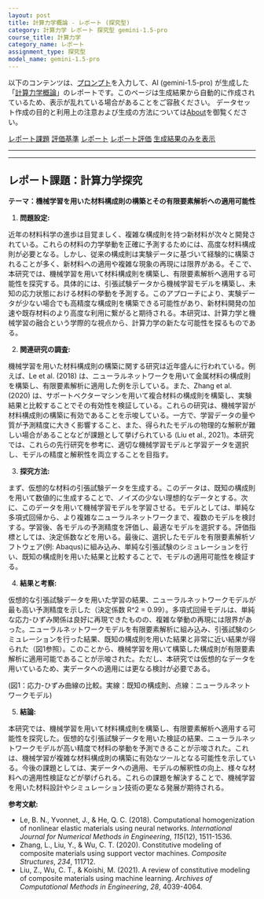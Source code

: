 ```yaml
---
layout: post
title: 計算力学概論 - レポート (探究型)
category: 計算力学 レポート 探究型 gemini-1.5-pro
course_title: 計算力学
category_name: レポート
assignment_type: 探究型
model_name: gemini-1.5-pro
---
```


以下のコンテンツは、[プロンプト](https://github.com/takedatoshiyuki/synthetic_assignments/tree/main/generated/計算力学/gemini-1.5-pro/prompt_レポート-探究型.md)を入力して、AI (gemini-1.5-pro) が生成した「[計算力学概論](/contents/計算力学/)」のレポートです。このページは生成結果から自動的に作成されているため、表示が乱れている場合があることをご容赦ください。
データセット作成の目的と利用上の注意および生成の方法については[About](/About)を御覧ください。

[レポート課題](../レポート課題-探究型)
[評価基準](../評価基準-探究型)
[レポート](../レポート-探究型)
[レポート評価](../レポート評価-探究型)
[生成結果のみを表示](https://github.com/takedatoshiyuki/synthetic_assignments/tree/main/generated/計算力学/gemini-1.5-pro/レポート-探究型.md)
  

***
***
  
## レポート課題：計算力学探究

**テーマ：機械学習を用いた材料構成則の構築とその有限要素解析への適用可能性**

1. **問題設定:**

近年の材料科学の進歩は目覚ましく、複雑な構成則を持つ新材料が次々と開発されている。これらの材料の力学挙動を正確に予測するためには、高度な材料構成則が必要となる。しかし、従来の構成則は実験データに基づいて経験的に構築されることが多く、新材料への適用や複雑な現象の再現には限界がある。そこで、本研究では、機械学習を用いて材料構成則を構築し、有限要素解析へ適用する可能性を探究する。具体的には、引張試験データから機械学習モデルを構築し、未知の応力状態における材料の挙動を予測する。このアプローチにより、実験データが少ない場合でも高精度な構成則を構築できる可能性があり、新材料開発の加速や既存材料のより高度な利用に繋がると期待される。本研究は、計算力学と機械学習の融合という学際的な視点から、計算力学の新たな可能性を探るものである。

2. **関連研究の調査:**

機械学習を用いた材料構成則の構築に関する研究は近年盛んに行われている。例えば、Le et al. (2018) は、ニューラルネットワークを用いて金属材料の構成則を構築し、有限要素解析に適用した例を示している。また、Zhang et al. (2020) は、サポートベクターマシンを用いて複合材料の構成則を構築し、実験結果と比較することでその有効性を検証している。これらの研究は、機械学習が材料構成則の構築に有効であることを示唆している。一方で、学習データの量や質が予測精度に大きく影響すること、また、得られたモデルの物理的な解釈が難しい場合があることなどが課題として挙げられている (Liu et al., 2021)。本研究では、これらの先行研究を参考に、適切な機械学習モデルと学習データを選択し、モデルの精度と解釈性を両立することを目指す。

3. **探究方法:**

まず、仮想的な材料の引張試験データを生成する。このデータは、既知の構成則を用いて数値的に生成することで、ノイズの少ない理想的なデータとする。次に、このデータを用いて機械学習モデルを学習させる。モデルとしては、単純な多項式回帰から、より複雑なニューラルネットワークまで、複数のモデルを検討する。学習後、各モデルの予測精度を評価し、最適なモデルを選択する。評価指標としては、決定係数などを用いる。最後に、選択したモデルを有限要素解析ソフトウェア(例: Abaqus)に組み込み、単純な引張試験のシミュレーションを行い、既知の構成則を用いた結果と比較することで、モデルの適用可能性を検証する。

4. **結果と考察:**

仮想的な引張試験データを用いた学習の結果、ニューラルネットワークモデルが最も高い予測精度を示した（決定係数 R^2 = 0.99）。多項式回帰モデルは、単純な応力-ひずみ関係は良好に再現できたものの、複雑な挙動の再現には限界があった。ニューラルネットワークモデルを有限要素解析に組み込み、引張試験のシミュレーションを行った結果、既知の構成則を用いた結果と非常に近い結果が得られた（図1参照）。このことから、機械学習を用いて構築した構成則が有限要素解析に適用可能であることが示唆された。ただし、本研究では仮想的なデータを用いているため、実データへの適用には更なる検討が必要である。

(図1：応力-ひずみ曲線の比較。実線：既知の構成則、点線：ニューラルネットワークモデル)


5. **結論:**

本研究では、機械学習を用いて材料構成則を構築し、有限要素解析へ適用する可能性を探究した。仮想的な引張試験データを用いた検証の結果、ニューラルネットワークモデルが高い精度で材料の挙動を予測できることが示唆された。これは、機械学習が複雑な材料構成則の構築に有効なツールとなる可能性を示している。今後の課題としては、実データへの適用、モデルの解釈性の向上、様々な材料への適用性検証などが挙げられる。これらの課題を解決することで、機械学習を用いた材料設計やシミュレーション技術の更なる発展が期待される。


**参考文献:**

* Le, B. N., Yvonnet, J., & He, Q. C. (2018). Computational homogenization of nonlinear elastic materials using neural networks. *International Journal for Numerical Methods in Engineering*, *115*(12), 1511-1536.
* Zhang, L., Liu, Y., & Wu, C. T. (2020). Constitutive modeling of composite materials using support vector machines. *Composite Structures*, *234*, 111712.
* Liu, Z., Wu, C. T., & Koishi, M. (2021). A review of constitutive modeling of composite materials using machine learning. *Archives of Computational Methods in Engineering*, *28*, 4039-4064.
